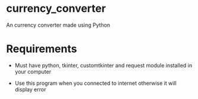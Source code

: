 # currency_converter
An currency converter made using Python

# Requirements

- Must have python, tkinter, customtkinter and request module installed in your computer

- Use this program when you connected to internet otherwise it will display error 
